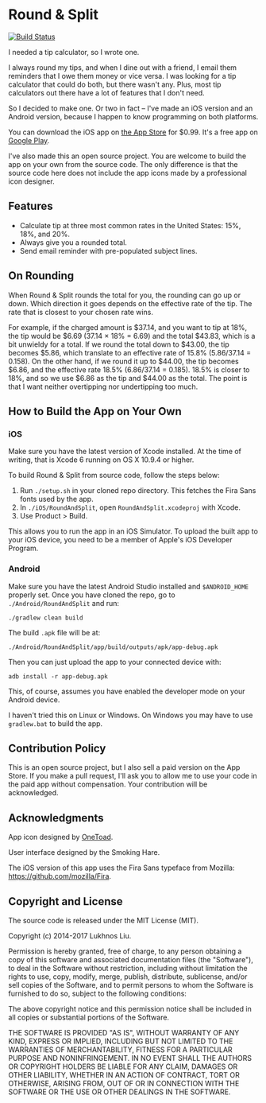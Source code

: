 # Round & Split

[![Build Status](https://travis-ci.org/lukhnos/roundandsplit.svg?branch=master)](https://travis-ci.org/lukhnos/roundandsplit)

I needed a tip calculator, so I wrote one.

I always round my tips, and when I dine out with a friend, I email them
reminders that I owe them money or vice versa. I was looking for a tip
calculator that could do both, but there wasn't any. Plus, most tip calculators
out there have a lot of features that I don't need.

So I decided to make one. Or two in fact – I've made an iOS version and an
Android version, because I happen to know programming on both platforms.

You can download the iOS app on
[the App Store](https://itunes.apple.com/us/app/round-split/id912288737?ls=1&mt=8)
for $0.99. It's a free app on
[Google Play](https://play.google.com/store/apps/details?id=org.lukhnos.roundandsplit).

I've also made this an open source project. You are welcome to build the app
on your own from the source code. The only difference is that the source code
here does not include the app icons made by a professional icon designer.


## Features

* Calculate tip at three most common rates in the United States: 15%, 18%, and
  20%.
* Always give you a rounded total.
* Send email reminder with pre-populated subject lines.


## On Rounding

When Round & Split rounds the total for you, the rounding can go up or down.
Which direction it goes depends on the effective rate of the tip. The rate
that is closest to your chosen rate wins.

For example, if the charged amount is $37.14, and you want to tip at 18%,
the tip would be $6.69 (37.14 × 18% = 6.69) and the total $43.83, which is
a bit unwieldy for a total. If we round the total down to $43.00, the tip
becomes $5.86, which translate to an effective rate of 15.8%
(5.86/37.14 = 0.158). On the other hand, if we round it up to $44.00, the tip
becomes $6.86, and the effective rate 18.5% (6.86/37.14 = 0.185). 18.5% is
closer to 18%, and so we use $6.86 as the tip and $44.00 as the total. The
point is that I want neither overtipping nor undertipping too much.


## How to Build the App on Your Own

### iOS

Make sure you have the latest version of Xcode installed. At the time
of writing, that is Xcode 6 running on OS X 10.9.4 or higher.

To build Round & Split from source code, follow the steps below:

1. Run `./setup.sh` in your cloned repo directory. This fetches the Fira Sans
   fonts used by the app.
2. In `./iOS/RoundAndSplit`, open `RoundAndSplit.xcodeproj` with Xcode.
3. Use Product > Build.

This allows you to run the app in an iOS Simulator. To upload the built app to
your iOS device, you need to be a member of Apple's iOS Developer Program.

### Android

Make sure you have the latest Android Studio installed and `$ANDROID_HOME`
properly set. Once you have cloned the repo, go to `./Android/RoundAndSplit`
and run:

	./gradlew clean build

The build `.apk` file will be at:

	./Android/RoundAndSplit/app/build/outputs/apk/app-debug.apk

Then you can just upload the app to your connected device with:

	adb install -r app-debug.apk

This, of course, assumes you have enabled the developer mode on your Android
device.

I haven't tried this on Linux or Windows. On Windows you may have to use
`gradlew.bat` to build the app.


## Contribution Policy

This is an open source project, but I also sell a paid version on the App
Store. If you make a pull request, I'll ask you to allow me to use your code
in the paid app without compensation. Your contribution will be acknowledged.


## Acknowledgments

App icon designed by [OneToad](http://onetoad.com/).

User interface designed by the Smoking Hare.

The iOS version of this app uses the Fira Sans typeface from Mozilla:
https://github.com/mozilla/Fira.


## Copyright and License

The source code is released under the MIT License (MIT).

Copyright (c) 2014-2017 Lukhnos Liu.

Permission is hereby granted, free of charge, to any person obtaining a copy
of this software and associated documentation files (the "Software"), to deal
in the Software without restriction, including without limitation the rights
to use, copy, modify, merge, publish, distribute, sublicense, and/or sell
copies of the Software, and to permit persons to whom the Software is
furnished to do so, subject to the following conditions:

The above copyright notice and this permission notice shall be included in all
copies or substantial portions of the Software.

THE SOFTWARE IS PROVIDED "AS IS", WITHOUT WARRANTY OF ANY KIND, EXPRESS OR
IMPLIED, INCLUDING BUT NOT LIMITED TO THE WARRANTIES OF MERCHANTABILITY,
FITNESS FOR A PARTICULAR PURPOSE AND NONINFRINGEMENT. IN NO EVENT SHALL THE
AUTHORS OR COPYRIGHT HOLDERS BE LIABLE FOR ANY CLAIM, DAMAGES OR OTHER
LIABILITY, WHETHER IN AN ACTION OF CONTRACT, TORT OR OTHERWISE, ARISING FROM,
OUT OF OR IN CONNECTION WITH THE SOFTWARE OR THE USE OR OTHER DEALINGS IN THE
SOFTWARE.
